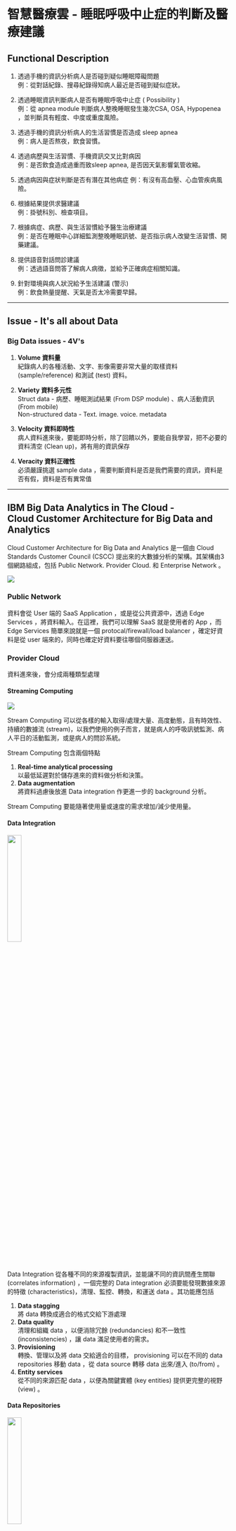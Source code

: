 # 智慧醫療雲 - 睡眠呼吸中止症的判斷及醫療建議
## Functional Description
1. 透過手機的資訊分析病人是否碰到疑似睡眠障礙問題　<br>
例：從對話紀錄、搜尋紀錄得知病人最近是否碰到疑似症狀。

2. 透過睡眠資訊判斷病人是否有睡眠呼吸中止症 ( Possibility ) <br>
例：從 apnea module 判斷病人整晚睡眠發生幾次CSA, OSA, Hypopenea ，並判斷具有輕度、中度或重度風險。

3. 透過手機的資訊分析病人的生活習慣是否造成 sleep apnea <br>
例：病人是否熬夜，飲食習慣。

4. 透過病歷與生活習慣、手機資訊交叉比對病因 <br>
例：是否飲食造成過重而致sleep apnea, 是否因天氣影響氣管收縮。

5. 透過病因與症狀判斷是否有潛在其他病症
例：有沒有高血壓、心血管疾病風險。

6. 根據結果提供求醫建議 <br>
例：掛號科別、檢查項目。

7. 根據病症、病歷、與生活習慣給予醫生治療建議 <br>
例：是否在睡眠中心詳細監測整晚睡眠訊號、是否指示病人改變生活習慣、開藥建議。

8. 提供語音對話問診建議 <br>
例：透過語音問答了解病人病徵，並給予正確病症相關知識。

9. 針對環境與病人狀況給予生活建議 (警示) <br>
例：飲食熱量提醒、天氣是否太冷需要早歸。

---
## Issue - It's all about Data

### Big Data issues - 4V's

1. **Volume 資料量** <br>
  紀錄病人的各種活動、文字、影像需要非常大量的取樣資料 (sample/reference) 和測試 (test) 資料。

2. **Variety 資料多元性**<br>
  Struct data - 病歷、睡眠測試結果 (From DSP module) 、病人活動資訊 (From mobile) <br>
  Non-structured data - Text. image. voice. metadata

3. **Velocity 資料即時性**<br>
  病人資料進來後，要能即時分析，除了回饋以外，要能自我學習，把不必要的資料清空 (Clean up)，將有用的資訊保存

4. **Veracity 資料正確性**<br>
  必須嚴謹挑選 sample data ，需要判斷資料是否是我們需要的資訊，資料是否有假，資料是否有異常值

---
## IBM Big Data Analytics in The Cloud -<br> Cloud Customer Architecture for Big Data and Analytics

Cloud Customer Architecture for Big Data and Analytics 是一個由 Cloud Standards Customer Council (CSCC) 提出來的大數據分析的架構。其架構由3個網路組成，包括 Public Network. Provider Cloud. 和 Enterprise Network 。

![](./image/arch1.jpg)

### Public Network

資料會從 User 端的 SaaS Application ，或是從公共資源中，透過 Edge Services ，將資料輸入。在這裡，我們可以理解 SaaS 就是使用者的 App ，而 Edge Services 簡單來說就是一個 protocal/firewall/load balancer ，確定好資料是從 user 端來的，同時也確定好資料要往哪個伺服器運送。

### Provider Cloud

資料進來後，會分成兩種類型處理

#### Streaming Computing

![](./image/stream.jpg)

Stream Computing 可以從各樣的輸入取得/處理大量、高度動態，且有時效性、持續的數據流 (stream)，以我們使用的例子而言，就是病人的呼吸訊號監測、病人平日的活動監測，或是病人的問診系統。

Stream Computing 包含兩個特點
1. **Real-time analytical processing** <br>
以最低延遲對於儲存進來的資料做分析和決策。
2. **Data augmentation** <br>
將資料過慮後放進 Data integration 作更進一步的 background 分析。

Stream Computing 要能隨著使用量或速度的需求增加/減少使用量。

#### Data Integration

<img src="./image/integration.jpg" width="25%" height="25%">

Data Integration 從各種不同的來源複製資訊，並能讓不同的資訊間產生關聯 (correlates information) ，一個完整的 Data integration 必須要能發現數據來源的特徵 (characteristics)，清理、監控、轉換，和運送 data 。其功能應包括

1. **Data stagging** <br>
將 data 轉換成適合的格式交給下游處理
2. **Data quality** <br>
清理和組織 data ，以便消除冗餘 (redundancies) 和不一致性 (inconsistencies) ，讓 data 滿足使用者的需求。
3. **Provisioning** <br>
轉換、管理以及將 data 交給適合的目標， provisioning 可以在不同的 data repositories 移動 data ，從 data source 轉移 data 出來/進入 (to/from) 。
4. **Entity services** <br>
從不同的來源匹配 data ，以便為關鍵實體 (key entities) 提供更完整的視野 (view) 。

#### Data Repositories

<img src="./image/repo.jpg" width="25%" height="25%">

Data Repositories 是 data 主要儲存的儲存庫，可以使用不同的平台，例如： Hadoop, NoSQL 。儲存在儲存庫中的 data 有可能來自遺留的 (legacy) 、新的、串流來源、企業的應用程式、企業的資料、已清理或是從串流分析輸出的資料。

Data repositories 包含以下幾個類型：

1. **Catalog** <br>
來自 discovery 和 IT 資料組織的結果建立一個目錄，來提供一個反應信息 (information) 的視角 (view) 。Big data 的引入使得資料庫對於儲存資料的內容、分類、所有權、信息的相關性需求增加，從這個目錄，使用者可以控制資料的使用。

2. **Data virtualization** <br>
允許應用程式可以快速的 (Agile) 檢索和操作資料，而不需要關於資料的技術細節、落地、探索和歸檔：允許使用各種工具來儲存、探索和擴充大型的資料集合。因為大規模和非結構性 (non-structured) 的資料引入，意味著"在資料輸入前就設計資料庫"的這個方法已經不再可行。資料可以用於存檔，可以藉由分散在各個儲存空間的副本，來獲得更高的可靠性和恢復能力。

3. **Deep analytics and modeling**<br>
應用統計模型可以從非結構化和半結構化 (semi-structured) 的大型資料集合中獲得信息。深度分析從　PB(petabytes) 和 EB(Exabytes) 中取得精確的結過。 未來在即時的或接近即時性的 (near real-time) 的反應需求會越來越普遍。

4. **Interactive analysis and reporting**<br>
針對自助資料訪問可視化，用應用程式操作 API 訪問資料庫。

5. **Data warehousing**<br>
歷史資料、摘要資料或是其他來源的資料儲存的地方，通常會放主題導向的、非揮發性的時序資料 (time-series data) ，這些資料可以用於企業決策。通常工作量是密集的，會訪問數百萬條來方便掃描、合併和聚合，吞吐量 (throughput) 和反應時間通常是最優先考量。

####  Analytics Discovery & Exploration

<img src="./image/discovery.jpg" width="25%" height="25%">

1. **Self-service**
用戶能夠自己註冊，訪問來自分析系統的輸出，能自己定義分析處理。

2. **Visualization**
用戶可以自行建立儀表板來探索資料庫，可以操作觀察數據。

3. **Data preparation**
使用戶能將資料從原始型式轉換成更容易分析的格式。

4. **Sandbox**
把資料複製到一個私有區域來進行沙盒實驗。

#### Deployed Analytics

<img src="./image/deployed.jpg" width="25%" height="25%">

Deployed Analytics 是一個 anylistcs applications 的集合，其用來
* 基於分析的決策管理，使組織能夠制定經過分析的自動化決策。
* 預測分析服務，從現有的資訊和資料來識別模型 (patterns) ，預測未來趨勢。
* 分析並向管理者報告和操作資料庫。
* 內容分析服務，讓使用者觀察並理解結構化和非結構化的資料。公司內大部分的訊息被作為非結構化資料來維護，例如文件、資料庫中的本文片斷、 Wikis 等內容。
* 計劃和預報 (forecasting) 未來的場景。




### Enterprise Network
---
## Reference
[大數據到底是什麼意思？事實上，它是一種精神！](https://hellolynn.hpd.io/2017/06/09/)
